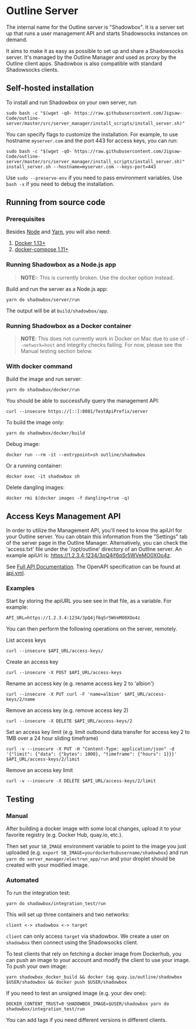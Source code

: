 # Outline Server

The internal name for the Outline server is "Shadowbox". It is a server set up
that runs a user management API and starts Shadowsocks instances on demand.

It aims to make it as easy as possible to set up and share a Shadowsocks
server. It's managed by the Outline Manager and used as proxy by the Outline
client apps. Shadowbox is also compatible with standard Shadowsocks clients.

## Self-hosted installation

To install and run Shadowbox on your own server, run
```
sudo bash -c "$(wget -qO- https://raw.githubusercontent.com/Jigsaw-Code/outline-server/master/src/server_manager/install_scripts/install_server.sh)"
```

You can specify flags to customize the installation. For example, to use hostname `myserver.com` and the port 443 for access keys, you can run:
```
sudo bash -c "$(wget -qO- https://raw.githubusercontent.com/Jigsaw-Code/outline-server/master/src/server_manager/install_scripts/install_server.sh)" install_server.sh --hostname=myserver.com --keys-port=443
```

Use `sudo --preserve-env` if you need to pass environment variables. Use `bash -x` if you need to debug the installation.

## Running from source code

### Prerequisites

Besides [Node](https://nodejs.org/en/download/) and [Yarn](https://yarnpkg.com/en/docs/install), you will also need:

1. [Docker 1.13+](https://docs.docker.com/engine/installation/)
1. [docker-compose 1.11+](https://docs.docker.com/compose/install/)

### Running Shadowbox as a Node.js app

> **NOTE:**: This is currently broken. Use the docker option instead.

Build and run the server as a Node.js app:
```
yarn do shadowbox/server/run
```
The output will be at `build/shadowbox/app`.

### Running Shadowbox as a Docker container

> **NOTE**: This does not currently work in Docker on Mac due to use of
`--network=host` and integrity checks failing. For now, please see the Manual
testing section below.

### With docker command

Build the image and run server:
```
yarn do shadowbox/docker/run
```

You should be able to successfully query the management API:
```
curl --insecure https://[::]:8081/TestApiPrefix/server
```

To build the image only:
```
yarn do shadowbox/docker/build
```

Debug image:
```
docker run --rm -it --entrypoint=sh outline/shadowbox
```

Or a running container:
```
docker exec -it shadowbox sh
```

Delete dangling images:
```
docker rmi $(docker images -f dangling=true -q)
```


## Access Keys Management API

In order to utilize the Management API, you'll need to know the apiUrl for your Outline server.
You can obtain this information from the "Settings" tab of the server page in the Outline Manager.
Alternatively, you can check the 'access.txt' file under the '/opt/outline' directory of an Outline server. An example apiUrl is: https://1.2.3.4:1234/3pQ4jf6qSr5WVeMO0XOo4z.

See [Full API Documentation](https://redocly.github.io/redoc/?url=https://raw.githubusercontent.com/Jigsaw-Code/outline-server/master/src/shadowbox/server/api.yml).
The OpenAPI specification can be found at [api.yml](./api.yml).

### Examples

Start by storing the apiURL you see see in that file, as a variable. For example:
```
API_URL=https://1.2.3.4:1234/3pQ4jf6qSr5WVeMO0XOo4z
```

You can then perform the following operations on the server, remotely.

List access keys
```
curl --insecure $API_URL/access-keys/
```

Create an access key
```
curl --insecure -X POST $API_URL/access-keys
```

Rename an access key
(e.g. rename access key 2 to 'albion')
```
curl --insecure -X PUT curl -F 'name=albion' $API_URL/access-keys/2/name
```

Remove an access key
(e.g. remove access key 2)
```
curl --insecure -X DELETE $API_URL/access-keys/2
```

Set an access key limit
(e.g. limit outbound data transfer for access key 2 to 1MB over a 24 hour sliding timeframe)
```
curl -v --insecure -X PUT -H "Content-Type: application/json" -d '{"limit": {"data": {"bytes": 1000}, "timeframe": {"hours": 1}}}' $API_URL/access-keys/2/limit
```

Remove an access key limit
```
curl -v --insecure -X DELETE $API_URL/access-keys/2/limit
```

## Testing

### Manual

After building a docker image with some local changes,
upload it to your favorite registry
(e.g. Docker Hub, quay.io, etc.).

Then set your `SB_IMAGE` environment variable to point to the image you just
uploaded (e.g. `export SB_IMAGE=yourdockerhubusername/shadowbox`) and
run `yarn do server_manager/electron_app/run` and your droplet should be created with your
modified image.

### Automated

To run the integration test:
```
yarn do shadowbox/integration_test/run
```

This will set up three containers and two networks:
```
client <-> shadowbox <-> target
```

`client` can only access `target` via shadowbox. We create a user on `shadowbox` then connect using the Shadowsocks client.

To test clients that rely on fetching a docker image from Dockerhub, you can push an image to your account and modify the
client to use your image. To push your own image:
```
yarn shadowbox_docker_build && docker tag quay.io/outline/shadowbox $USER/shadowbox && docker push $USER/shadowbox
```

If you need to test an unsigned image (e.g. your dev one):
```
DOCKER_CONTENT_TRUST=0 SHADOWBOX_IMAGE=$USER/shadowbox yarn do shadowbox/integration_test/run
```

You can add tags if you need different versions in different clients.
